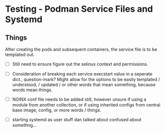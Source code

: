 # Testing - Podman Service Files and Systemd

## Things

After creating the pods and subsequent containers, the service file is to be templated out.

- [ ] Still need to ensure figure out the selinux context and permissions.

- [ ] Consideration of breaking each service execstart value in a seperate dict., question-mark?  Might allow for the options to be easily templated / understood, / updated / or other words that mean something, because words mean things.

- [ ] NGINX conf file needs to be added still, however unsure if using a module from another collection, or if using inherited configs from central base image, config, or more words / things.

- [ ] starting systemd as user stuff dan talked about confused about somethng...
